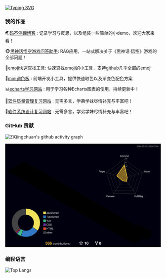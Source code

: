 [![Typing SVG](https://readme-typing-svg.demolab.com?font=Kalam&size=30&duration=3500&pause=1000&color=70A5FD&width=435&lines=Hi+!+I'm+Zi+Qingchuan.%F0%9F%91%8F;You+can+call+me+小川.%F0%9F%98%80)](https://git.io/typing-svg)
### 我的作品

🌏[码不停蹄博客](https://try-catch.life/) : 记录学习与反思，以及组装一些简单的小demo，欢迎大家来看！

🐵[黑神话悟空游戏问答助手](https://www.blackmonkey-assistant.cn): RAG应用，一站式解决关于《黑神话·悟空》游戏的全部问题！

🥰[emoji快速查找工具](https://try-catch.life/emoji-display/): 快速查找emoji的小工具，支持github几乎全部的emoji

🎨[mini调色板](https://try-catch.life/colorful-board/) : 前端开发小工具，提供快速取色以及渐变色配色方案

📊[echarts学习网站](https://try-catch.life/echarts-demo/) : 用于学习各种Echarts图表的使用，持续更新中！

📖[软件质量管理复习网站](https://try-catch.life/SQM/) : 无需多言，学弟学妹尽情补充与丰富吧！

📖[软件系统设计复习网站](https://try-catch.life/SSD/) : 无需多言，学弟学妹尽情补充与丰富吧！

### GitHub 贡献

![ZiQingchuan's github activity graph](https://github-readme-activity-graph.vercel.app/graph?username=ziqingchuan&theme=dracula)

![](./profile-3d-contrib/profile-night-rainbow.svg)

### 编程语言
![Top Langs](https://github-readme-stats.vercel.app/api/top-langs/?username=anuraghazra&layout=donut)

